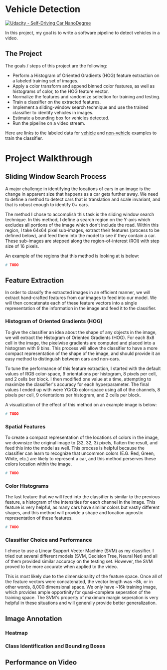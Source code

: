 # **Vehicle Detection**
[![Udacity - Self-Driving Car NanoDegree](https://s3.amazonaws.com/udacity-sdc/github/shield-carnd.svg)](http://www.udacity.com/drive)


In this project, my goal is to write a software pipeline to detect vehicles in a video.  

**The Project**
---

The goals / steps of this project are the following:

* Perform a Histogram of Oriented Gradients (HOG) feature extraction on a labeled training set of images.
* Apply a color transform and append binned color features, as well as histograms of color, to the HOG feature vector. 
* Normalize the features and randomize selection for training and testing.
* Train a classifier on the extracted features.
* Implement a sliding-window search technique and use the trained classifier to identify vehicles in images.
* Estimate a bounding box for vehicles detected.
* Run the pipeline on a video stream.

Here are links to the labeled data for [vehicle](https://s3.amazonaws.com/udacity-sdc/Vehicle_Tracking/vehicles.zip) and [non-vehicle](https://s3.amazonaws.com/udacity-sdc/Vehicle_Tracking/non-vehicles.zip) examples to train the classifier.  

# **Project Walkthrough**

## Sliding Window Search Process

A major challenge in identifying the locations of cars in an image is the change in apparent size that happens as a car gets further away. We need to define a method to detect cars that is translation and scale invariant, and that is robust enough to identify 0+ cars.

The method I chose to accomplish this task is the sliding window search technique. In this method, I define a search region on the Y-axis which excludes all portions of the image which don't include the road. Within this region, I take 64x64 pixel sub-images, extract their features (process to be defined below), and feed them into the model to see if they contain a car. These sub-images are stepped along the region-of-interest (ROI) with step size of 16 pixels. 

An example of the regions that this method is looking at is below:

~~~ python 
# TODO
~~~

## Feature Extraction

In order to classify the extracted images in an efficient manner, we will extract hand-crafted features from our images to feed into our model. We will then concatenate each of these feature vectors into a single representation of the information in the image and feed it to the classifier.

### Histogram of Oriented Gradients (HOG)

To give the classifier an idea about the shape of any objects in the image, we will extract the Histogram of Oriented Gradients (HOG). For each 8x8 cell in the image, the pixelwise gradients are computed and placed into a histogram with 9 bins. This process will allow the classifier to have a more compact representation of the shape of the image, and should provide it an easy method to distinguish between cars and non-cars.

To tune the performance of this feature extraction, I started with the default values of RGB color-space, 9 orientations per histogram, 8 pixels per cell, and 2 cells ber block. I then modified one value at a time, attempting to maximize the classifier's accuracy for each hyperparameter. The final values I ended up with were YCrCb color-space using all of the channels, 8 pixels per cell, 9 orientations per histogram, and 2 cells per block.

A visualization of the effect of this method on an example image is below:

~~~ python
# TODO
~~~

### Spatial Features

To create a compact representation of the locations of colors in the image, we downsize the original image to (32, 32, 3) pixels, flatten the result, and feed this into the model as well. This process is helpful because the classifier can learn to recognize that uncommon colors (E.G. Red, Green, White, etc.) are likely to represent a car, and this method perserves these colors location within the image. 

~~~ python
# TODO
~~~

### Color Histograms

The last feature that we will feed into the classifier is similar to the previous feature, a histogram of the intensities for each channel in the image. This feature is very helpful, as many cars have similar colors but vastly different shapes, and this method will provide a shape and location agnostic representation of these features.

~~~ python 
# TODO
~~~

### Classifier Choice and Performance

I chose to use a Linear Support Vector Machine (SVM) as my classifier. I tried out several different models (SVM, Decision Tree, Neural Net) and all of them provided similar accuracy on the testing set. However, the SVM  proved to be more accurate when applied to the video.

This is most likely due to the dimensionality of the feature space. Once all of the feature vectors were concatenated, the vector length was ~8k, or in other words, 8,000 dimensional space. We only have ~16k training image, which provides ample opportinity for quasi-complete seperation of the training space. The SVM's property of maximum margin seperation is very helpful in these situations and will generally provide better generalization. 

## Image Annotation
 


### Heatmap



### Class Identification and Bounding Boxes



## Performance on Video


